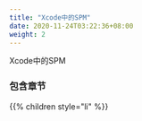 ```yaml
---
title: "Xcode中的SPM"
date: 2020-11-24T03:22:36+08:00
weight: 2
---
```


Xcode中的SPM

### 包含章节

{{% children style="li" %}}